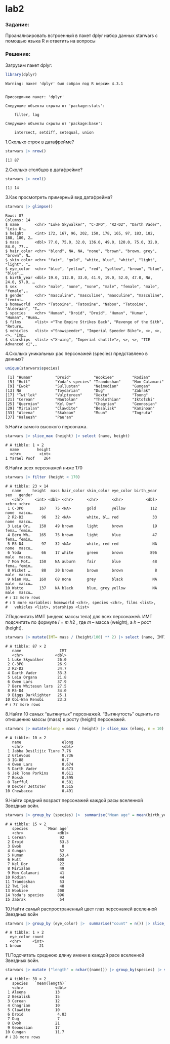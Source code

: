 # lab2

### Задание:

Проанализировать встроенный в пакет dplyr набор данных starwars с
помощью языка R и ответить на вопросы

### Решение:

Загрузим пакет dplyr:

``` r
library(dplyr)
```

    Warning: пакет 'dplyr' был собран под R версии 4.3.1


    Присоединяю пакет: 'dplyr'

    Следующие объекты скрыты от 'package:stats':

        filter, lag

    Следующие объекты скрыты от 'package:base':

        intersect, setdiff, setequal, union

1.Сколько строк в датафрейме?

``` r
starwars |> nrow()
```

    [1] 87

2.Сколько столбцов в датафрейме?

``` r
starwars |> ncol()
```

    [1] 14

3.Как просмотреть примерный вид датафрейма?

``` r
starwars |> glimpse()
```

    Rows: 87
    Columns: 14
    $ name       <chr> "Luke Skywalker", "C-3PO", "R2-D2", "Darth Vader", "Leia Or…
    $ height     <int> 172, 167, 96, 202, 150, 178, 165, 97, 183, 182, 188, 180, 2…
    $ mass       <dbl> 77.0, 75.0, 32.0, 136.0, 49.0, 120.0, 75.0, 32.0, 84.0, 77.…
    $ hair_color <chr> "blond", NA, NA, "none", "brown", "brown, grey", "brown", N…
    $ skin_color <chr> "fair", "gold", "white, blue", "white", "light", "light", "…
    $ eye_color  <chr> "blue", "yellow", "red", "yellow", "brown", "blue", "blue",…
    $ birth_year <dbl> 19.0, 112.0, 33.0, 41.9, 19.0, 52.0, 47.0, NA, 24.0, 57.0, …
    $ sex        <chr> "male", "none", "none", "male", "female", "male", "female",…
    $ gender     <chr> "masculine", "masculine", "masculine", "masculine", "femini…
    $ homeworld  <chr> "Tatooine", "Tatooine", "Naboo", "Tatooine", "Alderaan", "T…
    $ species    <chr> "Human", "Droid", "Droid", "Human", "Human", "Human", "Huma…
    $ films      <list> <"The Empire Strikes Back", "Revenge of the Sith", "Return…
    $ vehicles   <list> <"Snowspeeder", "Imperial Speeder Bike">, <>, <>, <>, "Imp…
    $ starships  <list> <"X-wing", "Imperial shuttle">, <>, <>, "TIE Advanced x1",…

4.Сколько уникальных рас персонажей (species) представлено в данных?

``` r
unique(starwars$species)
```

     [1] "Human"          "Droid"          "Wookiee"        "Rodian"        
     [5] "Hutt"           "Yoda's species" "Trandoshan"     "Mon Calamari"  
     [9] "Ewok"           "Sullustan"      "Neimodian"      "Gungan"        
    [13] NA               "Toydarian"      "Dug"            "Zabrak"        
    [17] "Twi'lek"        "Vulptereen"     "Xexto"          "Toong"         
    [21] "Cerean"         "Nautolan"       "Tholothian"     "Iktotchi"      
    [25] "Quermian"       "Kel Dor"        "Chagrian"       "Geonosian"     
    [29] "Mirialan"       "Clawdite"       "Besalisk"       "Kaminoan"      
    [33] "Aleena"         "Skakoan"        "Muun"           "Togruta"       
    [37] "Kaleesh"        "Pau'an"        

5.Найти самого высокого персонажа.

``` r
starwars |> slice_max (height) |> select (name, height)
```

    # A tibble: 1 × 2
      name        height
      <chr>        <int>
    1 Yarael Poof    264

6.Найти всех персонажей ниже 170

``` r
starwars |> filter (height < 170) 
```

    # A tibble: 23 × 14
       name     height  mass hair_color skin_color eye_color birth_year sex   gender
       <chr>     <int> <dbl> <chr>      <chr>      <chr>          <dbl> <chr> <chr> 
     1 C-3PO       167    75 <NA>       gold       yellow           112 none  mascu…
     2 R2-D2        96    32 <NA>       white, bl… red               33 none  mascu…
     3 Leia Or…    150    49 brown      light      brown             19 fema… femin…
     4 Beru Wh…    165    75 brown      light      blue              47 fema… femin…
     5 R5-D4        97    32 <NA>       white, red red               NA none  mascu…
     6 Yoda         66    17 white      green      brown            896 male  mascu…
     7 Mon Mot…    150    NA auburn     fair       blue              48 fema… femin…
     8 Wicket …     88    20 brown      brown      brown              8 male  mascu…
     9 Nien Nu…    160    68 none       grey       black             NA male  mascu…
    10 Watto       137    NA black      blue, grey yellow            NA male  mascu…
    # ℹ 13 more rows
    # ℹ 5 more variables: homeworld <chr>, species <chr>, films <list>,
    #   vehicles <list>, starships <list>

7.Подсчитать ИМТ (индекс массы тела) для всех персонажей. ИМТ подсчитать
по формуле 𝐼 = 𝑚 ℎ2 , где 𝑚 – масса (weight), а ℎ – рост (height).

``` r
starwars |> mutate(IMT= mass / (height/100) ** 2) |> select (name, IMT)
```

    # A tibble: 87 × 2
       name                 IMT
       <chr>              <dbl>
     1 Luke Skywalker      26.0
     2 C-3PO               26.9
     3 R2-D2               34.7
     4 Darth Vader         33.3
     5 Leia Organa         21.8
     6 Owen Lars           37.9
     7 Beru Whitesun lars  27.5
     8 R5-D4               34.0
     9 Biggs Darklighter   25.1
    10 Obi-Wan Kenobi      23.2
    # ℹ 77 more rows

8.Найти 10 самых “вытянутых” персонажей. “Вытянутость” оценить по
отношению массы (mass) к росту (height) персонажей.

``` r
starwars |> mutate(elong = mass / height) |> slice_max (elong, n = 10) |> select(name, elong)
```

    # A tibble: 10 × 2
       name                  elong
       <chr>                 <dbl>
     1 Jabba Desilijic Tiure 7.76 
     2 Grievous              0.736
     3 IG-88                 0.7  
     4 Owen Lars             0.674
     5 Darth Vader           0.673
     6 Jek Tono Porkins      0.611
     7 Bossk                 0.595
     8 Tarfful               0.581
     9 Dexter Jettster       0.515
    10 Chewbacca             0.491

9.Найти средний возраст персонажей каждой расы вселенной Звездных войн.

``` r
starwars |> group_by (species) |>  summarise("Mean age" = mean(birth_year, na.rm = TRUE)) |> na.omit()
```

    # A tibble: 15 × 2
       species        `Mean age`
       <chr>               <dbl>
     1 Cerean               92  
     2 Droid                53.3
     3 Ewok                  8  
     4 Gungan               52  
     5 Human                53.4
     6 Hutt                600  
     7 Kel Dor              22  
     8 Mirialan             49  
     9 Mon Calamari         41  
    10 Rodian               44  
    11 Trandoshan           53  
    12 Twi'lek              48  
    13 Wookiee             200  
    14 Yoda's species      896  
    15 Zabrak               54  

10.Найти самый распространенный цвет глаз персонажей вселенной Звездных
войн

``` r
starwars |> group_by (eye_color) |>  summarise("count" = n()) |> slice_max(count)
```

    # A tibble: 1 × 2
      eye_color count
      <chr>     <int>
    1 brown        21

11.Подсчитать среднюю длину имени в каждой расе вселенной Звездных войн.

``` r
starwars |> mutate ("length" = nchar((name))) |> group_by(species) |> summarise( mean(length))
```

    # A tibble: 38 × 2
       species   `mean(length)`
       <chr>              <dbl>
     1 Aleena             13   
     2 Besalisk           15   
     3 Cerean             12   
     4 Chagrian           10   
     5 Clawdite           10   
     6 Droid               4.83
     7 Dug                 7   
     8 Ewok               21   
     9 Geonosian          17   
    10 Gungan             11.7 
    # ℹ 28 more rows
